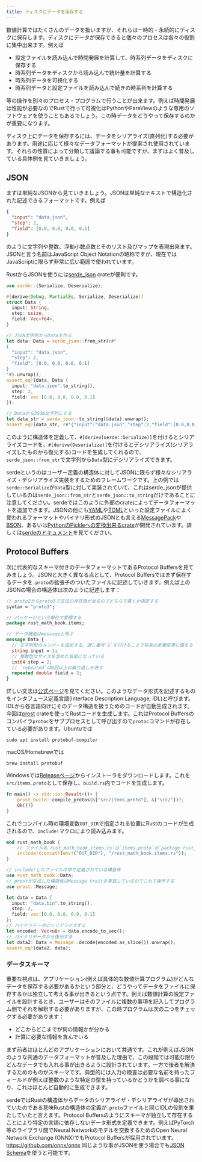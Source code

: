 ```yaml
---
title: ディスクにデータを保存する
---
```


数値計算ではたくさんのデータを扱いますが、それらは一時的・永続的にディスクに保存します。ディスクにデータが保存できると個々のプロセスは各々の役割に集中出来ます。例えば

- 設定ファイルを読み込んで時間発展を計算して、時系列データをディスクに保存する
- 時系列データをディスクから読み込んで統計量を計算する
- 時系列データを可視化する
- 時系列データと設定ファイルを読み込んで続きの時系列を計算する

等の操作を別々のプロセス・プログラムで行うことが出来ます。例えば時間発展は性能が必要なのでRustで行って可視化はPythonやParaViewのような専用のソフトウェアを使うこともあるでしょう。この時データをどうやって保存するのかが重要になります。

ディスク上にデータを保存するには、データをシリアライズ(直列化)する必要があります。用途に応じて様々なデータフォーマットが提案され使用されています。それらの性質によって分類して議論する事も可能ですが、まずはよく普及している具体例を見ていきましょう。

JSON
-----
まずは単純なJSONから見ていきましょう。JSONは単純なテキストで構造化された記述できるフォーマットです。例えば
```json
{
  "input": "data.json",
  "step": 2,
  "field": [0.0, 0.0, 0.0, 0.1]
}
```
のように文字列や整数、浮動小数点数とそのリスト及びマップを表現出来ます。JSONと言う名前はJavaScript Object Notationの略称ですが、現在ではJavaScriptに限らず非常に広い範囲で使われています。

RustからJSONを使うには[serde_json](https://docs.rs/serde_json/latest/serde_json/index.html) crateが便利です。

```rust
use serde::{Serialize, Deserialize};

#[derive(Debug, PartialEq, Serialize, Deserialize)]
struct Data {
  input: String,
  step: usize,
  field: Vec<f64>,
}

// JSON文字列からDataを作る
let data: Data = serde_json::from_str(r#"
{
  "input": "data.json",
  "step": 2,
  "field": [0.0, 0.0, 0.0, 0.1]
}
"#).unwrap();
assert_eq!(data, Data {
  input: "data.json".to_string(),
  step: 2,
  field: vec![0.0, 0.0, 0.0, 0.1]
});

// DataからJSON文字列にする
let data_str = serde_json::to_string(&data).unwrap();
assert_eq!(data_str, r#"{"input":"data.json","step":2,"field":[0.0,0.0,0.0,0.1]}"#);
```

このように構造体を定義して、`#[derive(serde::Serialize)]`を付けるとシリアライズコードを、`#[derive(Deserialize)]`を付けるとデシリアライズ(シリアライズしたものから復元する)コードを生成してくれるので、`serde_json::from_str`で文字列から`Data`型にデシリアライズできます。

serdeというのはユーザー定義の構造体に対してJSONに限らず様々なシリアライズ・デシリアライズ実装をするためのフレームワークです。上の例では`serde::Serialize`が`Data`型に対して実装されていて、これはserde_jsonが提供しているのは`serde_json::from_str`と`serde_json::to_string`だけであることに注意してください。serdeではこのように外部のcrateによってデータフォーマットを追加できます。JSONの他にも[YAML](https://github.com/dtolnay/serde-yaml)や[TOML](https://docs.rs/toml/latest/toml/)といった設定ファイルによく使われるフォーマットやバイナリ形式のJSONとも言える[MessagePack](https://github.com/3Hren/msgpack-rust)や[BSON](https://github.com/mongodb/bson-rust)、あるいは[PythonのPickleへの変換出来るcrate](https://github.com/birkenfeld/serde-pickle)が開発されています。詳しくは[serdeのドキュメント](https://docs.rs/serde/latest/serde/index.html#data-formats)を見てください。

Protocol Buffers
----------------
次に代表的なスキーマ付きのデータフォーマットであるProtocol Buffersを見てみましょう。JSONと大きく異なる点として、Protocol Buffersではまず保存するデータを`.proto`の拡張子のついたファイルに記述していきます。例えば上のJSONの場合の構造体は次のように記述します：

```protobuf:src/items.proto
// proto2からproto3で文法の非互換があるのでどちらで書くか指定する
syntax = "proto3";

// パッケージという単位で管理する
package rust_math_book.items;

// データ構造はmessageと呼ぶ
message Data {
  // 文字列型のメンバーを追加する。通し番号`1`を付けることで将来の定義変更に備える
  string input = 1;
  // 整数型はサイズを含めた名前になっている
  int64 step = 2;
  // `repeated`は0回以上の繰り返しを表す
  repeated double field = 3;
}
```

詳しい文法は[公式ページ](https://protobuf.dev/programming-guides/proto3/)を見てください。このようなデータ形式を記述するものをインタフェース定義言語(Interface Description Language; IDL)と呼びます。IDLから各言語向けにそのデータ構造を扱うためのコードが自動生成されます。今回は[prost](https://docs.rs/prost/latest/prost/) crateを使ってRustコードを生成します。これはProtocol Buffersのコンパイラ`protoc`をサブプロセスとして呼び出すので`protoc`コマンドが存在している必要があります。Ubuntuでは

```shell
sudo apt install protobuf-compiler
```

macOS/Homebrewでは

```shell
brew install protobuf
```

Windowsでは[Releaseページ](https://github.com/protocolbuffers/protobuf/releases)からインストーラをダウンロードします。これを`src/items.proto`として保存し、`build.rs`内でコードを生成します。

```rust:build.rs
fn main() -> std::io::Result<()> {
    prost_build::compile_protos(&["src/items.proto"], &["src/"])?;
    Ok(())
}
```

これでコンパイル時の環境変数`OUT_DIR`で指定される位置にRustのコードが生成されるので、`include!`マクロにより読み込みます。

```rust
mod rust_math_book {
    // ファイル名`rust_math_book.items.rs`は`items.proto`の`package rust_math_book.items`を反映している
    include!(concat!(env!("OUT_DIR"), "/rust_math_book.items.rs"));
}

// include!したファイルの中で定義されている構造体
use rust_math_book::Data;
// prostが生成した構造体はMessage traitを実装しているのでこれで操作する
use prost::Message;

let data = Data {
  input: "data.bin".to_string(),
  step: 2,
  field: vec![0.0, 0.0, 0.0, 0.1]
};
// バイナリデータにシリアライズする
let encoded: Vec<u8> = data.encode_to_vec();
// バイナリデータから復元する
let data2: Data = Message::decode(encoded.as_slice()).unwrap();
assert_eq!(data2, data);
```

### データスキーマ
重要な視点は、アプリケーション(例えば具体的な数値計算プログラム)がどんなデータを保存する必要があるかという部分と、どうやってデータをファイルに保存するかは独立して考える事が出きるという点です。例えば数値計算の設定ファイルを設計するとき、ユーザーはそのファイルに複数の事項を記入してプログラム側でそれを解釈する必要がありますが、この時プログラムは次の二つをチェックする必要があります：

- どこからどこまでが何の情報かが分かる
- 計算に必要な情報を含んでいる

まず前者はほとんどのアプリケーションにおいて共通です。これが例えばJSONのような共通のデータフォーマットが普及した理由で、この段階では可能な限りどんなデータでも入れる事が出きるように設計されています。一方で後者を解決するためのものがスキーマです。典型的には入力の検査は必要な名前を持ったフィールドが例えば整数のような特定の型を持っているかどうかを調べる事になり、これはほとんど自動的に生成できます。

serdeではRustの構造体からデータのシリアライザ・デシリアライザが導出されていたのである意味Rustの構造体の定義が`.proto`ファイルと同じIDLの役割を果たしていたと言えます。Protocol Buffersのようにスキーマが独立して存在することにより特定の言語に依存しないデータ形式を定義できます。例えばPyTorch等のライブラリ間でNeural Networkのモデルを交換するためのOpen Neural Network Exchange (ONNX)でもProtocol Buffersが採用されています。
https://github.com/onnx/onnx
同じような事がJSONを使う場合でも[JSON Schema](https://json-schema.org/)を使うと可能です。
